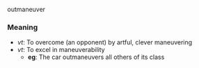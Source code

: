 outmaneuver
### Meaning
+ _vt_: To overcome (an opponent) by artful, clever maneuvering
+ _vt_: To excel in maneuverability
    + __eg__: The car outmaneuvers all others of its class

